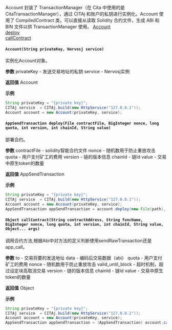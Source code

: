 Account 封装了 TransactionManager（在 Cita 中使用的是 CitaTransactionManager），通过 CITAj 和账户的私钥进行实例化。Account 使用了 CompiledContract 类，可以直接从读取 Solidity 合约文件，生成 ABI 和 BIN 文件以供 TransactionManager 使用。
[Account](Account?id=accountstring-privatekey-appChainj-service)  
[deploy](Account?id=appsendtransaction-deployfile-contractfile-biginteger-nonce-long-quota-int-version-int-chainid-string-value)  
[callContract](Account?id=object-callcontractstring-contractaddress-string-funcname-biginteger-nonce-long-quota-int-version-int-chainid-string-value-object-args)  

#### `Account(String privateKey, Nervosj service)`
实例化Account对象。

**参数**
privateKey - 发送交易地址的私钥
service - Nervosj实例

**返回值**
Account

**示例**
```java
String privateKey = "{private key}";
CITAj service  = CITAj.build(new HttpService("127.0.0.1"));
Account account = new Account(privateKey, service);
```
#### `AppSendTransaction deploy(File contractFile, BigInteger nonce, long quota, int version, int chainId, String value)`
部署合约。

**参数**
contractFile - solidity智能合约文件
nonce - 随机数用于防止重放攻击
quota - 用户支付矿工的费用
version - 链的版本信息
chainId - 链Id
value - 交易中原生token的数量

**返回值**
AppSendTransaction

**示例**
```java
String privateKey = "{private key}";
CITAj service  = CITAj.build(new HttpService("127.0.0.1"));
Account account = new Account(privateKey, service);
AppSendTransaction appSendTransaction = account.deploy(new File(path), randomNonce(), quota, version, chainId, value);
```
#### `Object callContract(String contractAddress, String funcName, BigInteger nonce, long quota, int version, int chainId, String value, Object... args)`
调用合约方法,根据Abi中对方法的定义判断使用sendRawTransaction还是app_call。

**参数**
to - 交易将要的发送地址
data - 编码后交易数据（abi）
quota - 用户支付矿工的费用
nonce - 随机数用于防止重放攻击
valid_until_block - 超时机制，超过设定块高取消交易
version - 链的版本信息
chainId - 链Id
value - 交易中原生token的数量

**返回值**
Object

**示例**
```java
String privateKey = "{private key}";
CITAj service  = CITAj.build(new HttpService("127.0.0.1"));
Account account = new Account(privateKey, service);
AppSendTransaction appSendTransaction = (AppSendTransaction) account.callContract(contractAddress, transfer, randomNonce(), quota, version, chainId, value, toAddress, amount);
```
